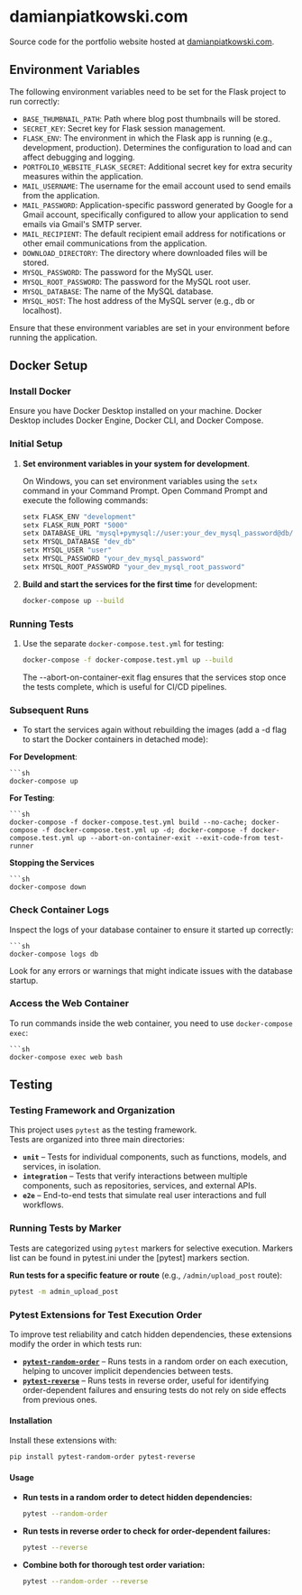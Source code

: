 # damianpiatkowski.com

Source code for the portfolio website hosted at [damianpiatkowski.com](https://damianpiatkowski.com).

## Environment Variables

The following environment variables need to be set for the Flask project to run correctly:

- `BASE_THUMBNAIL_PATH`: Path where blog post thumbnails will be stored.
- `SECRET_KEY`: Secret key for Flask session management.
- `FLASK_ENV`: The environment in which the Flask app is running (e.g., development, production). Determines the configuration to load and can affect debugging and logging.
- `PORTFOLIO_WEBSITE_FLASK_SECRET`: Additional secret key for extra security measures within the application.
- `MAIL_USERNAME`: The username for the email account used to send emails from the application.
- `MAIL_PASSWORD`: Application-specific password generated by Google for a Gmail account, specifically configured to allow your application to send emails via Gmail's SMTP server.
- `MAIL_RECIPIENT`: The default recipient email address for notifications or other email communications from the application.
- `DOWNLOAD_DIRECTORY`: The directory where downloaded files will be stored.
- `MYSQL_PASSWORD`: The password for the MySQL user.
- `MYSQL_ROOT_PASSWORD`: The password for the MySQL root user.
- `MYSQL_DATABASE`: The name of the MySQL database.
- `MYSQL_HOST`: The host address of the MySQL server (e.g., db or localhost).

Ensure that these environment variables are set in your environment before running the application.

## Docker Setup

### Install Docker

Ensure you have Docker Desktop installed on your machine. Docker Desktop includes Docker Engine, Docker CLI, and Docker Compose.

### Initial Setup

1. **Set environment variables in your system for development**.

    On Windows, you can set environment variables using the `setx` command in your Command Prompt. Open Command Prompt and execute the following commands:

    ```sh
    setx FLASK_ENV "development"
    setx FLASK_RUN_PORT "5000"
    setx DATABASE_URL "mysql+pymysql://user:your_dev_mysql_password@db/dev_db"
    setx MYSQL_DATABASE "dev_db"
    setx MYSQL_USER "user"
    setx MYSQL_PASSWORD "your_dev_mysql_password"
    setx MYSQL_ROOT_PASSWORD "your_dev_mysql_root_password"
    ```

2. **Build and start the services for the first time** for development:

    ```sh
    docker-compose up --build
    ```

### Running Tests

1. Use the separate `docker-compose.test.yml` for testing:

    ```sh
    docker-compose -f docker-compose.test.yml up --build
    ```
   The --abort-on-container-exit flag ensures that the services stop once the tests complete,
   which is useful for CI/CD pipelines.

### Subsequent Runs

- To start the services again without rebuilding the images
   (add a -d flag to start the Docker containers in detached mode):

**For Development**:

    ```sh
    docker-compose up

**For Testing**:

    ```sh
    docker-compose -f docker-compose.test.yml build --no-cache; docker-compose -f docker-compose.test.yml up -d; docker-compose -f docker-compose.test.yml up --abort-on-container-exit --exit-code-from test-runner

**Stopping the Services**

    ```sh
    docker-compose down

### Check Container Logs

Inspect the logs of your database container to ensure it started up correctly:

    ```sh
    docker-compose logs db

Look for any errors or warnings that might indicate issues with the database startup.

### Access the Web Container

To run commands inside the web container, you need to use `docker-compose exec`:

    ```sh
    docker-compose exec web bash

## Testing

### Testing Framework and Organization

This project uses `pytest` as the testing framework.  
Tests are organized into three main directories:

- **`unit`** – Tests for individual components, such as functions, models, and services, in isolation.
- **`integration`** – Tests that verify interactions between multiple components, such as repositories, services, and external APIs.
- **`e2e`** – End-to-end tests that simulate real user interactions and full workflows.

### Running Tests by Marker

Tests are categorized using `pytest` markers for selective execution.
Markers list can be found in pytest.ini under the [pytest] markers section.

**Run tests for a specific feature or route** (e.g., `/admin/upload_post` route):  
  ```bash
  pytest -m admin_upload_post
  ```

### Pytest Extensions for Test Execution Order

To improve test reliability and catch hidden dependencies, these extensions modify the order in which tests run:

- **[`pytest-random-order`](https://pypi.org/project/pytest-random-order/)** – Runs tests in a random order on each execution, helping to uncover implicit dependencies between tests.  
- **[`pytest-reverse`](https://pypi.org/project/pytest-reverse/)** – Runs tests in reverse order, useful for identifying order-dependent failures and ensuring tests do not rely on side effects from previous ones.  

#### Installation

Install these extensions with:
```bash
pip install pytest-random-order pytest-reverse
```

#### Usage

- **Run tests in a random order to detect hidden dependencies:**
  ```bash
  pytest --random-order
  ```
- **Run tests in reverse order to check for order-dependent failures:**
  ```bash
  pytest --reverse
  ```
- **Combine both for thorough test order variation:**
   ```bash
   pytest --random-order --reverse
   ```



